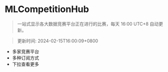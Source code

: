 # MLCompetitionHub

> 一站式显示各大数据竞赛平台正在进行的比赛，每天 16:00 UTC+8 自动更新。
  
> 更新时间: 2024-02-15T16:00:09+0800 

* 多家竞赛平台
* 多种订阅方式
* 下拉查看更多